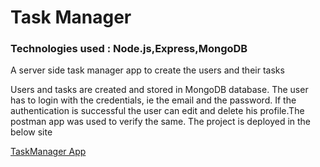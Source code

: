 # Task Manager
### Technologies used : Node.js,Express,MongoDB

A server side task manager app to create the users and their tasks 

Users and tasks are created and stored in MongoDB database. The user has to login with the credentials, ie the email and the password. If the authentication is successful
the user can edit and delete his profile.The postman app was used to verify the same.
The project is deployed in the below site

[TaskManager App](https://mkris-task-manager.herokuapp.com)
